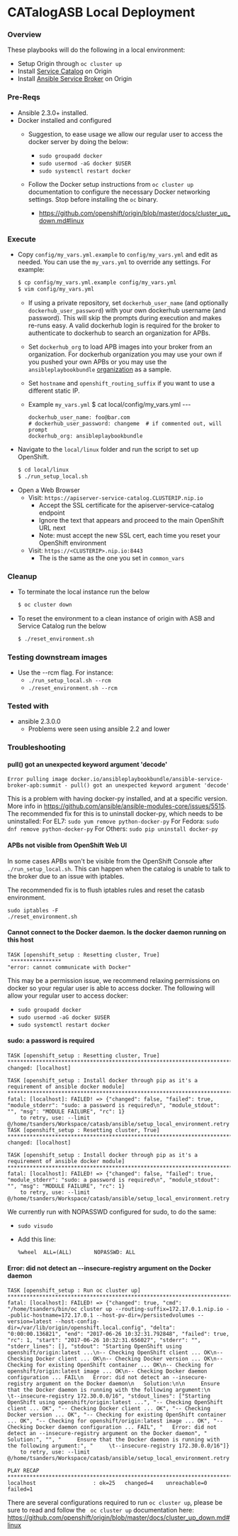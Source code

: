 # CATalogASB Local Deployment

### Overview
These playbooks will do the following in a local environment:
  * Setup Origin through `oc cluster up`
  * Install [Service Catalog](https://github.com/kubernetes-incubator/service-catalog) on Origin
  * Install [Ansible Service Broker](https://github.com/openshift/ansible-service-broker) on Origin

### Pre-Reqs
  * Ansible 2.3.0+ installed.
  * Docker installed and configured
    * Suggestion, to ease usage we allow our regular user to access the docker server by doing the below:

      * ```sudo groupadd docker```
      * ```sudo usermod -aG docker $USER```
      * ```sudo systemctl restart docker```

    * Follow the Docker setup instructions from ```oc cluster up``` documentation to configure the necessary Docker networking settings. Stop before installing the `oc` binary.
      * https://github.com/openshift/origin/blob/master/docs/cluster_up_down.md#linux

### Execute
  * Copy `config/my_vars.yml.example` to `config/my_vars.yml` and edit as needed.  You can use the `my_vars.yml` to override any settings.  For example:
    ```bash
    $ cp config/my_vars.yml.example config/my_vars.yml
    $ vim config/my_vars.yml
    ```
    * If using a private repository, set `dockerhub_user_name` (and optionally `dockerhub_user_password`) with your own dockerhub username (and password).  This will skip the prompts during execution and makes re-runs easy. A valid dockerhub login is required for the broker to authenticate to dockerhub to search an organization for APBs.
    * Set `dockerhub_org` to load APB images into your broker from an organization.  For dockerhub organization you may use your own if you pushed your own APBs or you may use the `ansibleplaybookbundle` [organization](https://hub.docker.com/u/ansibleplaybookbundle/) as a sample.
    * Set `hostname` and `openshift_routing_suffix` if you want to use a different static IP.
    * Example `my_vars.yml`
          $ cat local/config/my_vars.yml
          ---

          dockerhub_user_name: foo@bar.com
          # dockerhub_user_password: changeme  # if commented out, will prompt
          dockerhub_org: ansibleplaybookbundle
  * Navigate to the `local/linux` folder and run the script to set up OpenShift.
    ```bash
    $ cd local/linux
    $ ./run_setup_local.sh
    ```
  * Open a Web Browser
    * Visit: `https://apiserver-service-catalog.CLUSTERIP.nip.io`
      * Accept the SSL certificate for the apiserver-service-catalog endpoint
      * Ignore the text that appears and proceed to the main OpenShift URL next
      * Note: must accept the new SSL cert, each time you reset your OpenShift environment
    * Visit: `https://<CLUSTERIP>.nip.io:8443`
      * The <CLUSTERIP> is the same as the one you set in `common_vars`

### Cleanup

* To terminate the local instance run the below
  ```bash
  $ oc cluster down
  ```

* To reset the environment to a clean instance of origin with ASB and Service Catalog run the below
  ```bash
  $ ./reset_environment.sh
  ```

### Testing downstream images
  * Use the --rcm flag. For instance:
    * `./run_setup_local.sh --rcm`
    * `./reset_environment.sh --rcm`

### Tested with
  * ansible 2.3.0.0
    * Problems were seen using ansible 2.2 and lower


### Troubleshooting

#### pull() got an unexpected keyword argument 'decode'

```
Error pulling image docker.io/ansibleplaybookbundle/ansible-service-broker-apb:summit - pull() got an unexpected keyword argument 'decode'
```

This is a problem with having docker-py installed, and at a specific version. More info in https://github.com/ansible/ansible-modules-core/issues/5515.
The recommended fix for this is to uninstall docker-py, which needs to be uninstalled:
For EL7: `sudo yum remove python-docker-py`
For Fedora: `sudo dnf remove python-docker-py`
For Others: `sudo pip uninstall docker-py`

#### APBs not visible from OpenShift Web UI

In some cases APBs won't be visible from the OpenShift Console after `./run_setup_local.sh`.
This can happen when the catalog is unable to talk to the broker due to an issue with iptables.

The recommended fix is to flush iptables rules and reset the catasb environment.
```
sudo iptables -F
./reset_environment.sh
```

#### Cannot connect to the Docker daemon. Is the docker daemon running on this host

```
TASK [openshift_setup : Resetting cluster, True]
 ****************
"error: cannot communicate with Docker"
```

This may be a permission issue, we recommend relaxing permissions on docker so your regular user is able to access docker.  The following will allow your regular user to access docker:

  * ```sudo groupadd docker```
  * ```sudo usermod -aG docker $USER```
  * ```sudo systemctl restart docker```

#### sudo: a password is required

```
TASK [openshift_setup : Resetting cluster, True] *********************************************************************************************************************************************************
changed: [localhost]

TASK [openshift_setup : Install docker through pip as it's a requirement of ansible docker module] *******************************************************************************************************
fatal: [localhost]: FAILED! => {"changed": false, "failed": true, "module_stderr": "sudo: a password is required\n", "module_stdout": "", "msg": "MODULE FAILURE", "rc": 1}
	to retry, use: --limit @/home/tsanders/Workspace/catasb/ansible/setup_local_environment.retry
TASK [openshift_setup : Resetting cluster, True] *********************************************************************************************************************************************************
changed: [localhost]

TASK [openshift_setup : Install docker through pip as it's a requirement of ansible docker module] *******************************************************************************************************
fatal: [localhost]: FAILED! => {"changed": false, "failed": true, "module_stderr": "sudo: a password is required\n", "module_stdout": "", "msg": "MODULE FAILURE", "rc": 1}
	to retry, use: --limit @/home/tsanders/Workspace/catasb/ansible/setup_local_environment.retry

```

We currently run with NOPASSWD configured for sudo, to do the same:

  * ```sudo visudo```
  * Add this line:

      ```
      %wheel  ALL=(ALL)       NOPASSWD: ALL
      ```

#### Error: did not detect an --insecure-registry argument on the Docker daemon

```
TASK [openshift_setup : Run oc cluster up] ***************************************************************************************************************************************************************
fatal: [localhost]: FAILED! => {"changed": true, "cmd": "/home/tsanders/bin/oc cluster up --routing-suffix=172.17.0.1.nip.io --public-hostname=172.17.0.1 --host-pv-dir=/persistedvolumes --version=latest --host-config-dir=/var/lib/origin/openshift.local.config", "delta": "0:00:00.136821", "end": "2017-06-26 10:32:31.792848", "failed": true, "rc": 1, "start": "2017-06-26 10:32:31.656027", "stderr": "", "stderr_lines": [], "stdout": "Starting OpenShift using openshift/origin:latest ...\n-- Checking OpenShift client ... OK\n-- Checking Docker client ... OK\n-- Checking Docker version ... OK\n-- Checking for existing OpenShift container ... OK\n-- Checking for openshift/origin:latest image ... OK\n-- Checking Docker daemon configuration ... FAIL\n   Error: did not detect an --insecure-registry argument on the Docker daemon\n   Solution:\n\n     Ensure that the Docker daemon is running with the following argument:\n     \t--insecure-registry 172.30.0.0/16", "stdout_lines": ["Starting OpenShift using openshift/origin:latest ...", "-- Checking OpenShift client ... OK", "-- Checking Docker client ... OK", "-- Checking Docker version ... OK", "-- Checking for existing OpenShift container ... OK", "-- Checking for openshift/origin:latest image ... OK", "-- Checking Docker daemon configuration ... FAIL", "   Error: did not detect an --insecure-registry argument on the Docker daemon", "   Solution:", "", "     Ensure that the Docker daemon is running with the following argument:", "     \t--insecure-registry 172.30.0.0/16"]}
	to retry, use: --limit @/home/tsanders/Workspace/catasb/ansible/setup_local_environment.retry

PLAY RECAP ***********************************************************************************************************************************************************************************************
localhost                  : ok=25   changed=4    unreachable=0    failed=1
```

There are several configurations required to run ```oc cluster up```, please be sure to read and follow the ``` oc cluster up``` documentation here:  https://github.com/openshift/origin/blob/master/docs/cluster_up_down.md#linux
